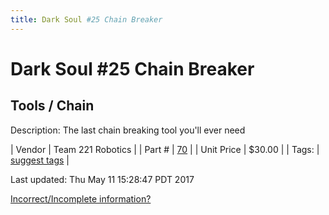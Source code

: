 ```yaml
---
title: Dark Soul #25 Chain Breaker
---
```


# Dark Soul #25 Chain Breaker
## Tools / Chain
Description: 	The last chain breaking tool you'll ever need 

| Vendor | Team 221 Robotics | 
| Part # | [70](http://www.team221.com/viewproduct.php?id=70) | 
| Unit Price | $30.00 | 
| Tags: | [suggest tags](https://docs.google.com/forms/d/e/1FAIpQLSeWyY8v3RgOty-MyWmh9U0iivNYN_molChYyS-0U-o-kOAv_g/viewform) | 

Last updated: Thu May 11 15:28:47 PDT 2017

 [Incorrect/Incomplete information?](https://docs.google.com/forms/d/e/1FAIpQLSeWyY8v3RgOty-MyWmh9U0iivNYN_molChYyS-0U-o-kOAv_g/viewform)